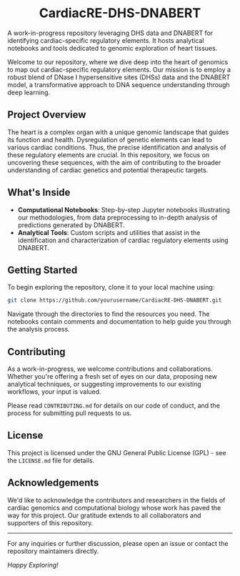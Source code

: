 <h1 align="center">CardiacRE-DHS-DNABERT</h1>
A work-in-progress repository leveraging DHS data and DNABERT for identifying cardiac-specific regulatory elements. It hosts analytical notebooks and tools dedicated to genomic exploration of heart tissues.

Welcome to our repository, where we dive deep into the heart of genomics to map out cardiac-specific regulatory elements. Our mission is to employ a robust blend of DNase I hypersensitive sites (DHSs) data and the DNABERT model, a transformative approach to DNA sequence understanding through deep learning.

## Project Overview

The heart is a complex organ with a unique genomic landscape that guides its function and health. Dysregulation of genetic elements can lead to various cardiac conditions. Thus, the precise identification and analysis of these regulatory elements are crucial. In this repository, we focus on uncovering these sequences, with the aim of contributing to the broader understanding of cardiac genetics and potential therapeutic targets.

## What's Inside

- **Computational Notebooks**: Step-by-step Jupyter notebooks illustrating our methodologies, from data preprocessing to in-depth analysis of predictions generated by DNABERT.
- **Analytical Tools**: Custom scripts and utilities that assist in the identification and characterization of cardiac regulatory elements using DNABERT.

## Getting Started

To begin exploring the repository, clone it to your local machine using:

```bash
git clone https://github.com/yourusername/CardiacRE-DHS-DNABERT.git
```

Navigate through the directories to find the resources you need. The notebooks contain comments and documentation to help guide you through the analysis process.

## Contributing

As a work-in-progress, we welcome contributions and collaborations. Whether you're offering a fresh set of eyes on our data, proposing new analytical techniques, or suggesting improvements to our existing workflows, your input is valued.

Please read `CONTRIBUTING.md` for details on our code of conduct, and the process for submitting pull requests to us.

## License

This project is licensed under the GNU General Public License (GPL) - see the `LICENSE.md` file for details.
## Acknowledgements

We'd like to acknowledge the contributors and researchers in the fields of cardiac genomics and computational biology whose work has paved the way for this project. Our gratitude extends to all collaborators and supporters of this repository.

---

For any inquiries or further discussion, please open an issue or contact the repository maintainers directly.

*Happy Exploring!*

